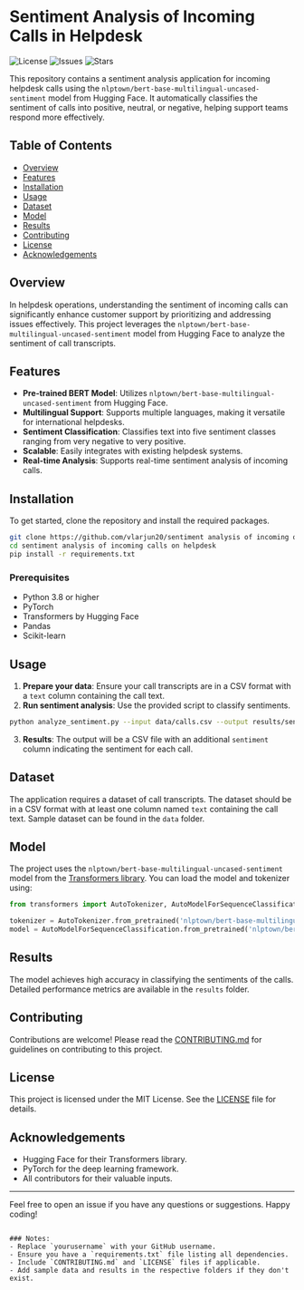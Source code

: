 
# Sentiment Analysis of Incoming Calls in Helpdesk

![License](https://img.shields.io/github/license/vlarjun20/sentiment-helpdesk)
![Issues](https://img.shields.io/github/issues/vlarjun20/sentiment-helpdesk)
![Stars](https://img.shields.io/github/stars/vlarjun20/sentiment-helpdesk)

This repository contains a sentiment analysis application for incoming helpdesk calls using the `nlptown/bert-base-multilingual-uncased-sentiment` model from Hugging Face. It automatically classifies the sentiment of calls into positive, neutral, or negative, helping support teams respond more effectively.

## Table of Contents

- [Overview](#overview)
- [Features](#features)
- [Installation](#installation)
- [Usage](#usage)
- [Dataset](#dataset)
- [Model](#model)
- [Results](#results)
- [Contributing](#contributing)
- [License](#license)
- [Acknowledgements](#acknowledgements)

## Overview

In helpdesk operations, understanding the sentiment of incoming calls can significantly enhance customer support by prioritizing and addressing issues effectively. This project leverages the `nlptown/bert-base-multilingual-uncased-sentiment` model from Hugging Face to analyze the sentiment of call transcripts.

## Features

- **Pre-trained BERT Model**: Utilizes `nlptown/bert-base-multilingual-uncased-sentiment` from Hugging Face.
- **Multilingual Support**: Supports multiple languages, making it versatile for international helpdesks.
- **Sentiment Classification**: Classifies text into five sentiment classes ranging from very negative to very positive.
- **Scalable**: Easily integrates with existing helpdesk systems.
- **Real-time Analysis**: Supports real-time sentiment analysis of incoming calls.

## Installation

To get started, clone the repository and install the required packages.

```bash
git clone https://github.com/vlarjun20/sentiment analysis of incoming on helpdesk.git
cd sentiment analysis of incoming calls on helpdesk
pip install -r requirements.txt
```

### Prerequisites

- Python 3.8 or higher
- PyTorch
- Transformers by Hugging Face
- Pandas
- Scikit-learn

## Usage

1. **Prepare your data**: Ensure your call transcripts are in a CSV format with a `text` column containing the call text.
2. **Run sentiment analysis**: Use the provided script to classify sentiments.

```bash
python analyze_sentiment.py --input data/calls.csv --output results/sentiments.csv
```

3. **Results**: The output will be a CSV file with an additional `sentiment` column indicating the sentiment for each call.

## Dataset

The application requires a dataset of call transcripts. The dataset should be in a CSV format with at least one column named `text` containing the call text. Sample dataset can be found in the `data` folder.

## Model

The project uses the `nlptown/bert-base-multilingual-uncased-sentiment` model from the [Transformers library](https://huggingface.co/nlptown/bert-base-multilingual-uncased-sentiment). You can load the model and tokenizer using:

```python
from transformers import AutoTokenizer, AutoModelForSequenceClassification

tokenizer = AutoTokenizer.from_pretrained('nlptown/bert-base-multilingual-uncased-sentiment')
model = AutoModelForSequenceClassification.from_pretrained('nlptown/bert-base-multilingual-uncased-sentiment')
```

## Results

The model achieves high accuracy in classifying the sentiments of the calls. Detailed performance metrics are available in the `results` folder.

## Contributing

Contributions are welcome! Please read the [CONTRIBUTING.md](CONTRIBUTING.md) for guidelines on contributing to this project.

## License

This project is licensed under the MIT License. See the [LICENSE](LICENSE) file for details.

## Acknowledgements

- Hugging Face for their Transformers library.
- PyTorch for the deep learning framework.
- All contributors for their valuable inputs.

---

Feel free to open an issue if you have any questions or suggestions. Happy coding!
```

### Notes:
- Replace `yourusername` with your GitHub username.
- Ensure you have a `requirements.txt` file listing all dependencies.
- Include `CONTRIBUTING.md` and `LICENSE` files if applicable.
- Add sample data and results in the respective folders if they don't exist.
